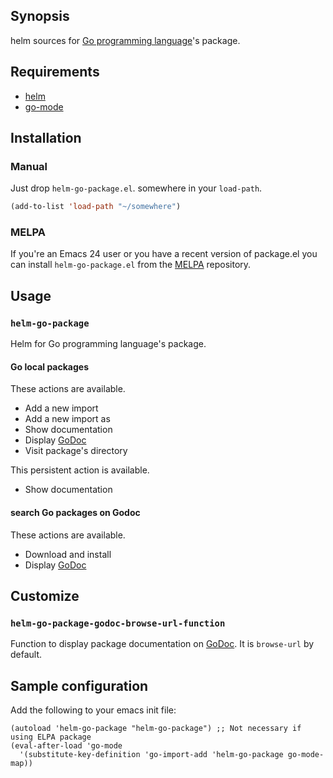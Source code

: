 ## Synopsis

helm sources for [Go programming language](http://golang.org/)'s package.

## Requirements

- [helm][helm]
- [go-mode][go-mode]

## Installation

### Manual

Just drop `helm-go-package.el`. somewhere in your `load-path`.

```lisp
(add-to-list 'load-path "~/somewhere")
```

### MELPA

If you're an Emacs 24 user or you have a recent version of package.el
you can install `helm-go-package.el` from the [MELPA](http://melpa.milkbox.net/) repository.

## Usage

### `helm-go-package`

Helm for Go programming language's package.

#### Go local packages

These actions are available.

* Add a new import
* Add a new import as
* Show documentation
* Display [GoDoc][godoc]
* Visit package's directory

This persistent action is available.

* Show documentation

#### search Go packages on Godoc

These actions are available.

* Download and install
* Display [GoDoc][godoc]

## Customize

### `helm-go-package-godoc-browse-url-function`

Function to display package documentation on [GoDoc][godoc]. It is `browse-url` by default.

## Sample configuration

Add the following to your emacs init file:

    (autoload 'helm-go-package "helm-go-package") ;; Not necessary if using ELPA package
    (eval-after-load 'go-mode
      '(substitute-key-definition 'go-import-add 'helm-go-package go-mode-map))

[godoc]:http://godoc.org/
[helm]:https://github.com/emacs-helm/helm
[go-mode]:https://github.com/dominikh/go-mode.el
